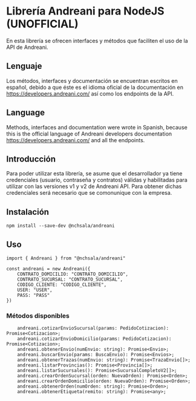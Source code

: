 # Librería Andreani para NodeJS (UNOFFICIAL)

En esta librería se ofrecen interfaces y métodos que faciliten el uso de la API de Andreani.

## Lenguaje
Los métodos, interfaces y documentación se encuentran escritos en español, debido a que éste es el idioma oficial de la documentación en https://developers.andreani.com/ así como los endpoints de la API.

## Language
Methods, interfaces and documentation were wrote in Spanish, because this is the official language of Andreani developers documentation https://developers.andreani.com/ and all the endpoints.

## Introducción

Para poder utilizar esta librería, se asume que el desarrollador ya tiene credenciales (usuario, contraseña y contratos) válidas y habilitadas para utilizar con las versiones v1 y v2 de Andreani API.
Para obtener dichas credenciales será necesario que se comonunique con la empresa.

## Instalación

```
npm install --save-dev @nchsala/andreani
```

## Uso

```
import { Andreani } from "@nchsala/andreani"

const andreani = new Andreani({
    CONTRATO_DOMICILIO: "CONTRATO_DOMICILIO",
    CONTRATO_SUCURSAL: "CONTRATO_SUCURSAL",
    CODIGO_CLIENTE: "CODIGO_CLIENTE",
    USER: "USER",
    PASS: "PASS"
})
```

### Métodos disponibles

```
    andreani.cotizarEnvioSucursal(params: PedidoCotizacion): Promise<Cotizacion>;
    andreani.cotizarEnvioDomicilio(params: PedidoCotizacion): Promise<Cotizacion>;
    andreani.obtenerEnvio(numEnvio: string): Promise<Envio>;
    andreani.buscarEnvio(params: BuscaEnvio): Promise<Envios>;
    andreani.obtenerTrazas(numEnvio: string): Promise<TrazaEnvio[]>;
    andreani.listarProvincias(): Promise<Provincia[]>;
    andreani.listarSucursales(): Promise<SucursalCompletoV2[]>;
    andreani.crearOrdenSucursal(orden: NuevaOrden): Promise<Orden>;
    andreani.crearOrdenDomicilio(orden: NuevaOrden): Promise<Orden>;
    andreani.obtenerOrden(numOrden: string): Promise<Orden>;
    andreani.obtenerEtiqueta(remito: string): Promise<any>;
```